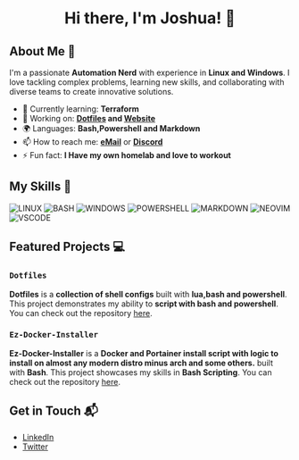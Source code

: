 <h1 align="center">Hi there, I'm Joshua! 👋</h1>

## About Me 🚀

I'm a passionate **Automation Nerd** with experience in **Linux and Windows**. I love tackling complex problems, learning new skills, and collaborating with diverse teams to create innovative solutions.

- 🌱 Currently learning: **Terraform**
- 🔭 Working on: **[Dotfiles](https://github.com/ross-jm/dotfiles) and [Website](https://github.com/ross-jm/website)**
- 🌍 Languages: **Bash,Powershell and Markdown**
- 📫 How to reach me: **[eMail](mailto:dev@jersh.tech)** or **[Discord](https://jersh.tech/chat)**
- ⚡ Fun fact: **I Have my own homelab and love to workout**

## My Skills 🧠

![LINUX](https://img.shields.io/badge/Linux-FCC624?style=for-the-badge&logo=linux&logoColor=black)
![BASH](https://img.shields.io/badge/Shell_Script-121011?style=for-the-badge&logo=gnu-bash&logoColor=white)
![WINDOWS](https://img.shields.io/badge/Windows-0078D6?style=for-the-badge&logo=windows&logoColor=white)
![POWERSHELL](https://img.shields.io/badge/powershell-5391FE?style=for-the-badge&logo=powershell&logoColor=white)
![MARKDOWN](https://img.shields.io/badge/Markdown-000000?style=for-the-badge&logo=markdown&logoColor=white)
![NEOVIM](https://img.shields.io/badge/NeoVim-%2357A143.svg?&style=for-the-badge&logo=neovim&logoColor=white)
![VSCODE](https://img.shields.io/badge/VSCode-0078D4?style=for-the-badge&logo=visual%20studio%20code&logoColor=white)

## Featured Projects 💻

### `Dotfiles`


**Dotfiles** is a **collection of shell configs** built with **lua,bash and powershell**. This project demonstrates my ability to **script with bash and powershell**. You can check out the repository [here](https://github.com/ross-jm/dotfiles).

### `Ez-Docker-Installer`

**Ez-Docker-Installer** is a **Docker and Portainer install script with logic to install on almost any modern distro minus arch and some others.** built with **Bash**. This project showcases my skills in **Bash Scripting**. You can check out the repository [here](https://github.com/ross-jm/Ez-Docker-Installer).

## Get in Touch 📬

- [LinkedIn](https://www.linkedin.com/in/joshuamalcom)
- [Twitter](https://twitter.com/your_twitter_username)



